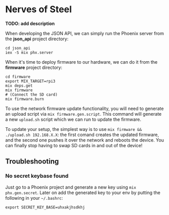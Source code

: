 # Nerves of Steel

**TODO: add description**

When developing the JSON API, we can simply run the Phoenix server from the **json_api** project directory:

```
cd json_api
iex -S mix phx.server
```

When it's time to deploy firmware to our hardware, we can do it from the **firmware** project directory:

```
cd firmware
export MIX_TARGET=rpi3
mix deps.get
mix firmware
# (Connect the SD card)
mix firmware.burn
```

To use the network firmware update functionality, you will need to generate an upload script via `mix firmware.gen.script`.
This command will generate a new `upload.sh` script which we can run to update the firmware.

To update your setup, the simplest way is to use `mix firmware && ./upload.sh 192.168.X.X`:
the first comand creates the updated firmware, and the second one pushes it over the network and reboots the device.
You can finally stop having to swap SD cards in and out of the device!

## Troubleshooting

### No secret keybase found

Just go to a Phoenix project and generate a new key using `mix phx.gen.secret`.
Later on add the generated key to your env by putting the following in your `~/.bashrc`:

```
export SECRET_KEY_BASE=uhxakjhsdkhj
```
